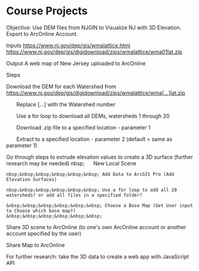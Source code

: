 # Course Projects

Objective: Use DEM files from NJGIN to Visualize NJ with 3D Elevation. Export to ArcOnline Account. 

Inputs
https://www.nj.gov/dep/gis/wmalattice.html
https://www.nj.gov/dep/gis/digidownload/zips/wmalattice/wma01lat.zip 

Output
A web map of New Jersey uploaded to ArcOnline

Steps


Download the DEM for each Watershed from https://www.nj.gov/dep/gis/digidownload/zips/wmalattice/wma[...]lat.zip

&nbsp;&nbsp;&nbsp;&nbsp;&nbsp;&nbsp; Replace [...] with the Watershed number

&nbsp;&nbsp;&nbsp;&nbsp;&nbsp;&nbsp; Use a for loop to download all DEMs, watersheds 1 through 20

&nbsp;&nbsp;&nbsp;&nbsp;&nbsp;&nbsp; Download .zip file to a specified location - parameter 1

&nbsp;&nbsp;&nbsp;&nbsp;&nbsp;&nbsp; Extract to a specified location - parameter 2 (default = same as parameter 1)



Go through steps to extrude elevation values to create a 3D surface (further research may be needed)
	nbsp;&nbsp;&nbsp;&nbsp;&nbsp;&nbsp; New Local Scene

	nbsp;&nbsp;&nbsp;&nbsp;&nbsp;&nbsp; Add Data to ArcGIS Pro (Add Elevation Surfaces)

	nbsp;&nbsp;&nbsp;&nbsp;&nbsp;&nbsp; Use a for loop to add all 20 watersheds? or add all files in a specified folder?

	&nbsp;&nbsp;&nbsp;&nbsp;&nbsp;&nbsp; Choose a Base Map (Get User input to Choose which base map?)
	&nbsp;&nbsp;&nbsp;&nbsp;&nbsp;&nbsp; 

Share 3D scene to ArcOnline (to one's own ArcOnline account or another account specified by the user)

Share Map to ArcOnline

For further research: take the 3D data to create a web app with JavaScript API
	
	
